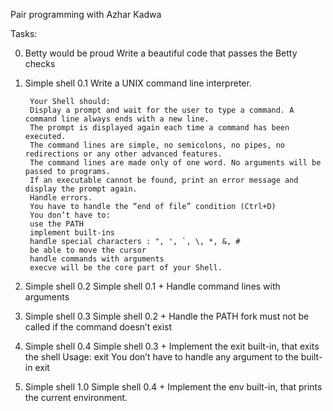 Pair programming with Azhar Kadwa

Tasks:

0. Betty would be proud
Write a beautiful code that passes the Betty checks

1. Simple shell 0.1
Write a UNIX command line interpreter.
		
		Your Shell should:
		Display a prompt and wait for the user to type a command. A command line always ends with a new line.
		The prompt is displayed again each time a command has been executed.
		The command lines are simple, no semicolons, no pipes, no redirections or any other advanced features.
		The command lines are made only of one word. No arguments will be passed to programs.
		If an executable cannot be found, print an error message and display the prompt again.
		Handle errors.
		You have to handle the “end of file” condition (Ctrl+D)
		You don’t have to:
		use the PATH
		implement built-ins
		handle special characters : ", ', `, \, *, &, #
		be able to move the cursor
		handle commands with arguments
		execve will be the core part of your Shell.

2. Simple shell 0.2
Simple shell 0.1 +
Handle command lines with arguments

3. Simple shell 0.3
Simple shell 0.2 +
Handle the PATH
fork must not be called if the command doesn’t exist

4. Simple shell 0.4
Simple shell 0.3 +
Implement the exit built-in, that exits the shell
Usage: exit
You don’t have to handle any argument to the built-in exit

5. Simple shell 1.0
Simple shell 0.4 +
Implement the env built-in, that prints the current environment.

